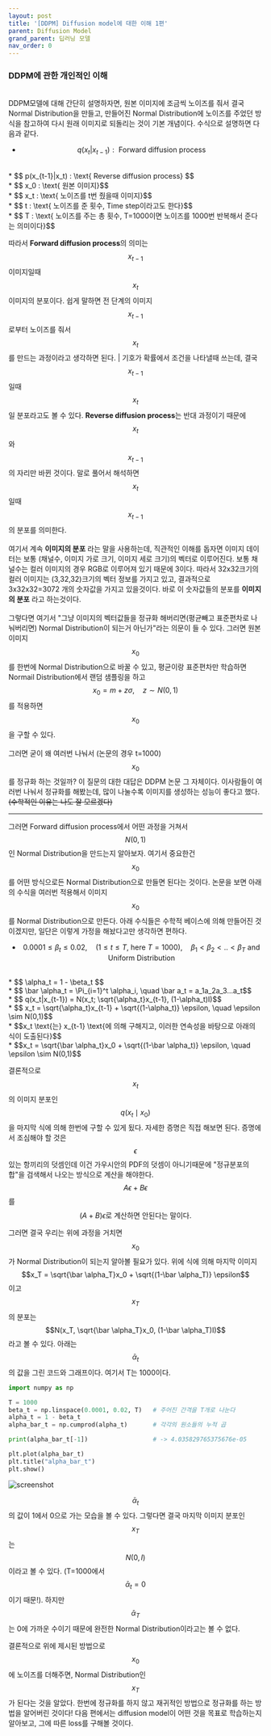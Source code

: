```yaml
---
layout: post
title: '[DDPM] Diffusion model에 대한 이해 1편'
parent: Diffusion Model
grand_parent: 딥러닝 모델
nav_order: 0
---
```

### DDPM에 관한 개인적인 이해
<br>
DDPM모델에 대해 간단히 설명하자면, 원본 이미지에 조금씩 노이즈를 줘서 결국 Normal Distribution을 만들고, 만들어진 Normal Distribution에 노이즈를 주었던 방식을 참고하여 다시 원래 이미지로 되돌리는 것이 기본 개념이다. 수식으로 설명하면 다음과 같다. <br>

* $$ q(x_t|x_{t-1}) : \text{ Forward diffusion process} $$ 
<br>
* $$ p(x_{t-1}|x_t) : \text{ Reverse diffusion process} $$
<br>
* $$ x_0 : \text{ 원본 이미지}$$
<br>
* $$ x_t : \text{ 노이즈를 t번 줬을때 이미지}$$
<br>
* $$ t : \text{ 노이즈를 준 횟수, Time step이라고도 한다}$$
<br>
* $$ T : \text{ 노이즈를 주는 총 횟수, T=1000이면 노이즈를 1000번 반복해서 준다는 의미이다}$$
<br>

따라서 **Forward diffusion process**의 의미는 $$x_{t-1}$$ 이미지일때 $$x_t$$ 이미지의 분포이다. 쉽게 말하면 전 단계의 이미지$$x_{t-1}$$로부터 노이즈를 줘서 $$x_t$$를 만드는 과정이라고 생각하면 된다. \| 기호가 확률에서 조건을 나타낼때 쓰는데, 결국 $$x_{t-1}$$일때 $$x_t$$일 분포라고도 볼 수 있다. **Reverse diffusion process**는 반대 과정이기 때문에 $$x_t$$와 $$x_{t-1}$$의 자리만 바뀐 것이다. 말로 풀어서 해석하면 $$x_t$$일때 $$x_{t-1}$$의 분포를 의미한다.
<br><br>
여기서 계속 **이미지의 분포** 라는 말을 사용하는데, 직관적인 이해를 돕자면 이미지 데이터는 보통 (채널수, 이미지 가로 크기, 이미지 세로 크기)의 벡터로 이루어진다. 보통 채널수는 컬러 이미지의 경우 RGB로 이루어져 있기 때문에 3이다. 따라서 32x32크기의 컬러 이미지는 (3,32,32)크기의 벡터 정보를 가지고 있고, 결과적으로 3x32x32=3072 개의 숫자값을 가지고 있을것이다. 바로 이 숫자값들의 분포를 **이미지의 분포** 라고 하는것이다. 
<br><br>
그렇다면 여기서 "그냥 이미지의 벡터값들을 정규화 해버리면(평균빼고 표준편차로 나눠버리면) Normal Distribution이 되는거 아닌가"라는 의문이 들 수 있다. 그러면 원본 이미지 $$x_0$$를 한번에 Normal Distribution으로 바꿀 수 있고, 평균이랑 표준편차만 학습하면 Normail Distribution에서 랜덤 샘플링을 하고 $$x_0 = m + z\sigma,\quad z\sim N(0,1)$$를 적용하면 $$x_0$$을 구할 수 있다.
<br><br>
그러면 굳이 왜 여러번 나눠서 (논문의 경우 t=1000) $$x_0$$를 정규화 하는 것일까? 이 질문의 대한 대답은 DDPM 논문 그 자체이다. 이사람들이 여러번 나눠서 정규화를 해봤는데, 많이 나눌수록 이미지를 생성하는 성능이 좋다고 했다. ~~(수학적인 이유는 나도 잘 모르겠다)~~
- - -
그러면 Forward diffusion process에서 어떤 과정을 거쳐서 $$N(0,1)$$인 Normal Distribution을 만드는지 알아보자. 여기서 중요한건 $$x_0$$를 어떤 방식으로든 Normal Distribution으로 만들면 된다는 것이다. 논문을 보면 아래의 수식을 여러번 적용해서 이미지 $$x_0$$를 Normal Distribution으로 만든다. 아래 수식들은 수학적 베이스에 의해 만들어진 것이겠지만, 일단은 이렇게 가정을 해놨다고만 생각하면 편하다.<br>

* $$ 0.0001 \leq \beta_t \leq 0.02, \quad (1\leq t\leq T, \: \text{here } T=1000), \quad  \beta_1 < \beta_2 < .. < \beta_T \text{ and Uniform Distribution}  $$ 
<br>
* $$ \alpha_t = 1 - \beta_t $$
<br>
* $$ \bar \alpha_t = \Pi_{i=1}^t \alpha_i, \quad \bar a_t = a_1a_2a_3...a_t$$
<br>
* $$ q(x_t|x_{t-1}) = N(x_t; \sqrt{\alpha_t}x_{t-1}, (1-\alpha_t)I)$$
<br>
* $$ x_t = \sqrt{\alpha_t}x_{t-1} + \sqrt{(1-\alpha_t)} \epsilon, \quad \epsilon \sim N(0,1)$$
<br>
* $$x_t \text{는} x_{t-1} \text{에 의해 구해지고, 이러한 연속성을 바탕으로 아래의 식이 도출된다}$$
<br>
* $$x_t = \sqrt{\bar \alpha_t}x_0 + \sqrt{(1-\bar \alpha_t)} \epsilon, \quad \epsilon \sim N(0,1)$$
<br>

결론적으로 $$x_t$$의 이미지 분포인 $$q(x_t \mid x_0)$$을 마지막 식에 의해 한번에 구할 수 있게 됬다. 자세한 증명은 직접 해보면 된다. 증명에서 조심해야 할 것은 $$\epsilon$$있는 항끼리의 덧셈인데 이건 가우시안의 PDF의 덧셈이 아니기때문에 "정규분포의 합"을 검색해서 나오는 방식으로 계산을 해야한다. $$A\epsilon + B\epsilon$$를 $$(A+B) \epsilon \text{로 계산하면 안된다는 말이다.}$$

그러면 결국 우리는 위에 과정을 거치면 $$x_0$$가 Normal Distribution이 되는지 알아볼 필요가 있다. 위에 식에 의해 마지막 이미지 $$x_T = \sqrt{\bar \alpha_T}x_0 + \sqrt{(1-\bar \alpha_T)} \epsilon$$이고 $$x_T$$의 분포는 $$N(x_T, \sqrt{\bar \alpha_T}x_0, (1-\bar \alpha_T)I)$$라고 볼 수 있다. 아래는 $$\bar \alpha_t$$의 값을 그린 코드와 그래프이다. 여기서 T는 1000이다.

```python
import numpy as np

T = 1000
beta_t = np.linspace(0.0001, 0.02, T)   # 주어진 간격을 T개로 나눈다
alpha_t = 1 - beta_t                    
alpha_bar_t = np.cumprod(alpha_t)       # 각각의 원소들의 누적 곱

print(alpha_bar_t[-1])                  # -> 4.035829765375676e-05

plt.plot(alpha_bar_t)
plt.title("alpha_bar_t")
plt.show()
```
![screenshot](..\images\153343.png)

$$\bar \alpha_t$$의 값이 1에서 0으로 가는 모습을 볼 수 있다. 그렇다면 결국 마지막 이미지 분포인 $$x_T$$는 $$N(0, I)$$이라고 볼 수 있다. (T=1000에서 $$\bar \alpha_t = 0$$이기 때문!). 하지만 $$\bar \alpha_T$$는 0에 가까운 수이기 때문에 완전한 Normal Distribution이라고는 볼 수 없다.

결론적으로 위에 제시된 방법으로 $$x_0$$에 노이즈를 더해주면, Normal Distribution인 $$x_T$$가 된다는 것을 알았다. 한번에 정규화를 하지 않고 재귀적인 방법으로 정규화를 하는 방법을 알어버린 것이다! 다음 편에서는 diffusion model이 어떤 것을 목표로 학습하는지 알아보고, 그에 따른 loss를 구해볼 것이다.